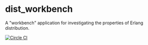 # dist_workbench
A "workbench" application for investigating the properties of Erlang distribution.

[![Circle CI](https://circleci.com/gh/emauton/dist_workbench.svg?style=svg)](https://circleci.com/gh/emauton/dist_workbench)
